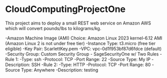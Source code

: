 # CloudComputingProjectOne
This project aims to deploy a small REST web service on Amazon AWS which will convert pounds/lbs to kilograms/kg.

-Amazon Machine Image (AMI) Choice: Amazon Linux 2023 kernel-6.12 AMI (Amazon Linux 2 is not under free tier)
-Instance Type: t3.micro (free tier eligible)
-Key Pair: ScarlettKey.pem
-VPC: vpc-0d1f953bf87d6fdce (default)
-Security Group: Custom Security Group - SageSecurityOne w/ Two Rules
  -Rule 1:
    -Type: ssh
    -Protocol: TCP
    -Port Range: 22
    -Source Type: My IP
    -Description: SSH
  -Rule 2:
    -Type: HTTP
    -Protocol: TCP
    -Port Range: 80
    -Source Type: Anywhere
    -Description: testing
